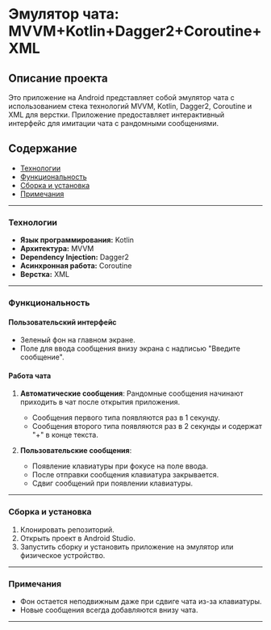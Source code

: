 # Эмулятор чата: MVVM+Kotlin+Dagger2+Coroutine+XML

## Описание проекта

Это приложение на Android представляет собой эмулятор чата с использованием стека технологий MVVM, Kotlin, Dagger2, Coroutine и XML для верстки. Приложение предоставляет интерактивный интерфейс для имитации чата с рандомными сообщениями.

## Содержание

- [Технологии](#технологии)
- [Функциональность](#функциональность)
- [Сборка и установка](#сборка-и-установка)
- [Примечания](#примечания)

---

### Технологии

- **Язык программирования:** Kotlin
- **Архитектура:** MVVM
- **Dependency Injection:** Dagger2
- **Асинхронная работа:** Coroutine
- **Верстка:** XML

---

### Функциональность

#### Пользовательский интерфейс

- Зеленый фон на главном экране.
- Поле для ввода сообщения внизу экрана с надписью "Введите сообщение".

#### Работа чата

1. **Автоматические сообщения**: Рандомные сообщения начинают приходить в чат после открытия приложения.
    - Сообщения первого типа появляются раз в 1 секунду.
    - Сообщения второго типа появляются раз в 2 секунды и содержат "+" в конце текста.
    
2. **Пользовательские сообщения**: 
    - Появление клавиатуры при фокусе на поле ввода.
    - После отправки сообщения клавиатура закрывается.
    - Сдвиг сообщений при появлении клавиатуры.

---

### Сборка и установка

1. Клонировать репозиторий.
2. Открыть проект в Android Studio.
3. Запустить сборку и установить приложение на эмулятор или физическое устройство.

---

### Примечания

- Фон остается неподвижным даже при сдвиге чата из-за клавиатуры.
- Новые сообщения всегда добавляются внизу чата.

---
